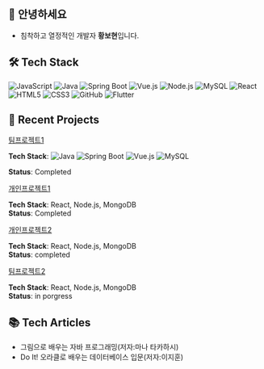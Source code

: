## 👋 안녕하세요
+ 침착하고 열정적인 개발자 **황보현**입니다.

## 🛠 Tech Stack
![JavaScript](https://img.shields.io/badge/-JavaScript-F7DF1E?style=flat&logo=javascript&logoColor=black)
![Java](https://img.shields.io/badge/-Java-007396?style=flat&logo=java&logoColor=white)
![Spring Boot](https://img.shields.io/badge/-Spring%20Boot-6DB33F?style=flat&logo=springboot&logoColor=white)
![Vue.js](https://img.shields.io/badge/-Vue.js-4FC08D?style=flat&logo=vue.js&logoColor=white)
![Node.js](https://img.shields.io/badge/-Node.js-339933?style=flat-square&logo=node.js&logoColor=white)
![MySQL](https://img.shields.io/badge/-MySQL-4479A1?style=for-the-badge&logo=mysql&logoColor=white)
![React](https://img.shields.io/badge/-React-61DAFB?style=for-the-badge&logo=react&logoColor=black)
![HTML5](https://img.shields.io/badge/-HTML5-E34F26?style=flat&logo=html5&logoColor=white)
![CSS3](https://img.shields.io/badge/-CSS3-1572B6?style=flat&logo=css3)
![GitHub](https://img.shields.io/badge/-GitHub-181717?style=flat&logo=github&logoColor=white)
![Flutter](https://img.shields.io/badge/-Flutter-02569B?style=flat&logo=flutter&logoColor=white)

## 🚀 Recent Projects
[팀프로젝트1]()


**Tech Stack**: 
![Java](https://img.shields.io/badge/-Java-007396?style=flat&logo=java&logoColor=white)
![Spring Boot](https://img.shields.io/badge/-Spring%20Boot-6DB33F?style=flat&logo=springboot&logoColor=white)
                ![Vue.js](https://img.shields.io/badge/-Vue.js-4FC08D?style=flat&logo=vue.js&logoColor=white)
                ![MySQL](https://img.shields.io/badge/-MySQL-4479A1?style=for-the-badge&logo=mysql&logoColor=white)

                
**Status**: Completed



[개인프로젝트1](https://github.com/hwangbohyun0219/html-project)


**Tech Stack**: React, Node.js, MongoDB  
**Status**: Completed



[개인프로젝트2](https://github.com/hwangbohyun0219/react-project)


**Tech Stack**: React, Node.js, MongoDB  
**Status**: completed



[팀프로젝트2]()


**Tech Stack**: React, Node.js, MongoDB  
**Status**: in porgress

## 📚 Tech Articles
+ 그림으로 배우는 자바 프로그래밍(저자:마나 타카하시)
+ Do It! 오라클로 배우는 데이터베이스 입문(저자:이지훈)





<!--
**hwangbohyun0219/hwangbohyun0219** is a ✨ _special_ ✨ repository because its `README.md` (this file) appears on your GitHub profile.

Here are some ideas to get you started:

- 🔭 I’m currently working on ...
- 🌱 I’m currently learning ...
- 👯 I’m looking to collaborate on ...
- 🤔 I’m looking for help with ...
- 💬 Ask me about ...
- 📫 How to reach me: ...
- 😄 Pronouns: ...
- ⚡ Fun fact: ...
-->
